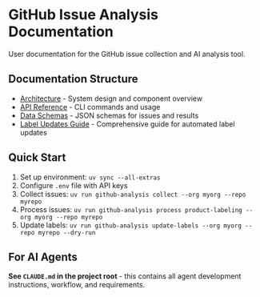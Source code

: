 # GitHub Issue Analysis Documentation

User documentation for the GitHub issue collection and AI analysis tool.

## Documentation Structure

- [Architecture](architecture.md) - System design and component overview
- [API Reference](api-reference.md) - CLI commands and usage
- [Data Schemas](data-schemas.md) - JSON schemas for issues and results
- [Label Updates Guide](label-updates-guide.md) - Comprehensive guide for automated label updates

## Quick Start

1. Set up environment: `uv sync --all-extras`
2. Configure `.env` file with API keys
3. Collect issues: `uv run github-analysis collect --org myorg --repo myrepo`
4. Process issues: `uv run github-analysis process product-labeling --org myorg --repo myrepo`
5. Update labels: `uv run github-analysis update-labels --org myorg --repo myrepo --dry-run`

## For AI Agents

**See `CLAUDE.md` in the project root** - this contains all agent development instructions, workflow, and requirements.